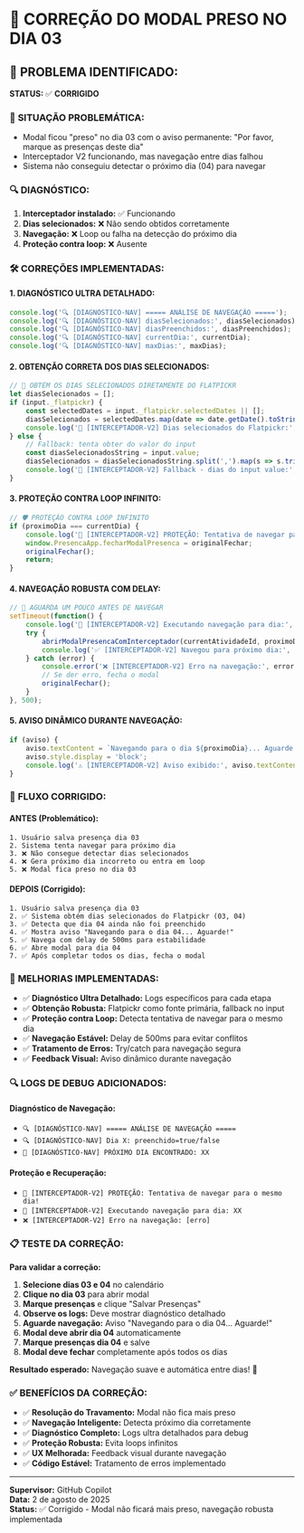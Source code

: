 # 🚨 CORREÇÃO DO MODAL PRESO NO DIA 03

## 🎯 **PROBLEMA IDENTIFICADO:**

**STATUS:** ✅ **CORRIGIDO**

### 📝 **SITUAÇÃO PROBLEMÁTICA:**
- Modal ficou "preso" no dia 03 com o aviso permanente: "Por favor, marque as presenças deste dia"
- Interceptador V2 funcionando, mas navegação entre dias falhou
- Sistema não conseguiu detectar o próximo dia (04) para navegar

### 🔍 **DIAGNÓSTICO:**
1. **Interceptador instalado:** ✅ Funcionando
2. **Dias selecionados:** ❌ Não sendo obtidos corretamente
3. **Navegação:** ❌ Loop ou falha na detecção do próximo dia
4. **Proteção contra loop:** ❌ Ausente

### 🛠️ **CORREÇÕES IMPLEMENTADAS:**

#### **1. DIAGNÓSTICO ULTRA DETALHADO:**
```javascript
console.log('🔍 [DIAGNÓSTICO-NAV] ===== ANÁLISE DE NAVEGAÇÃO =====');
console.log('🔍 [DIAGNÓSTICO-NAV] diasSelecionados:', diasSelecionados);
console.log('🔍 [DIAGNÓSTICO-NAV] diasPreenchidos:', diasPreenchidos);
console.log('🔍 [DIAGNÓSTICO-NAV] currentDia:', currentDia);
console.log('🔍 [DIAGNÓSTICO-NAV] maxDias:', maxDias);
```

#### **2. OBTENÇÃO CORRETA DOS DIAS SELECIONADOS:**
```javascript
// 🎯 OBTÉM OS DIAS SELECIONADOS DIRETAMENTE DO FLATPICKR
let diasSelecionados = [];
if (input._flatpickr) {
    const selectedDates = input._flatpickr.selectedDates || [];
    diasSelecionados = selectedDates.map(date => date.getDate().toString().padStart(2, '0'));
    console.log('📅 [INTERCEPTADOR-V2] Dias selecionados do Flatpickr:', diasSelecionados);
} else {
    // Fallback: tenta obter do valor do input
    const diasSelecionadosString = input.value;
    diasSelecionados = diasSelecionadosString.split(',').map(s => s.trim()).filter(Boolean);
    console.log('📅 [INTERCEPTADOR-V2] Fallback - dias do input value:', diasSelecionados);
}
```

#### **3. PROTEÇÃO CONTRA LOOP INFINITO:**
```javascript
// 🛡️ PROTEÇÃO CONTRA LOOP INFINITO
if (proximoDia === currentDia) {
    console.log('🚨 [INTERCEPTADOR-V2] PROTEÇÃO: Tentativa de navegar para o mesmo dia! Fechando modal...');
    window.PresencaApp.fecharModalPresenca = originalFechar;
    originalFechar();
    return;
}
```

#### **4. NAVEGAÇÃO ROBUSTA COM DELAY:**
```javascript
// 🎯 AGUARDA UM POUCO ANTES DE NAVEGAR
setTimeout(function() {
    console.log('🔄 [INTERCEPTADOR-V2] Executando navegação para dia:', proximoDia);
    try {
        abrirModalPresencaComInterceptador(currentAtividadeId, proximoDia);
        console.log('✅ [INTERCEPTADOR-V2] Navegou para próximo dia:', proximoDia);
    } catch (error) {
        console.error('❌ [INTERCEPTADOR-V2] Erro na navegação:', error);
        // Se der erro, fecha o modal
        originalFechar();
    }
}, 500);
```

#### **5. AVISO DINÂMICO DURANTE NAVEGAÇÃO:**
```javascript
if (aviso) {
    aviso.textContent = `Navegando para o dia ${proximoDia}... Aguarde!`;
    aviso.style.display = 'block';
    console.log('⚠️ [INTERCEPTADOR-V2] Aviso exibido:', aviso.textContent);
}
```

### 🎨 **FLUXO CORRIGIDO:**

#### **ANTES (Problemático):**
```
1. Usuário salva presença dia 03
2. Sistema tenta navegar para próximo dia
3. ❌ Não consegue detectar dias selecionados
4. ❌ Gera próximo dia incorreto ou entra em loop
5. ❌ Modal fica preso no dia 03
```

#### **DEPOIS (Corrigido):**
```
1. Usuário salva presença dia 03
2. ✅ Sistema obtém dias selecionados do Flatpickr (03, 04)
3. ✅ Detecta que dia 04 ainda não foi preenchido
4. ✅ Mostra aviso "Navegando para o dia 04... Aguarde!"
5. ✅ Navega com delay de 500ms para estabilidade
6. ✅ Abre modal para dia 04
7. ✅ Após completar todos os dias, fecha o modal
```

### 🚀 **MELHORIAS IMPLEMENTADAS:**

- ✅ **Diagnóstico Ultra Detalhado:** Logs específicos para cada etapa
- ✅ **Obtenção Robusta:** Flatpickr como fonte primária, fallback no input
- ✅ **Proteção contra Loop:** Detecta tentativa de navegar para o mesmo dia
- ✅ **Navegação Estável:** Delay de 500ms para evitar conflitos
- ✅ **Tratamento de Erros:** Try/catch para navegação segura
- ✅ **Feedback Visual:** Aviso dinâmico durante navegação

### 🔍 **LOGS DE DEBUG ADICIONADOS:**

#### **Diagnóstico de Navegação:**
- `🔍 [DIAGNÓSTICO-NAV] ===== ANÁLISE DE NAVEGAÇÃO =====`
- `🔍 [DIAGNÓSTICO-NAV] Dia X: preenchido=true/false`
- `🎯 [DIAGNÓSTICO-NAV] PRÓXIMO DIA ENCONTRADO: XX`

#### **Proteção e Recuperação:**
- `🚨 [INTERCEPTADOR-V2] PROTEÇÃO: Tentativa de navegar para o mesmo dia!`
- `🔄 [INTERCEPTADOR-V2] Executando navegação para dia: XX`
- `❌ [INTERCEPTADOR-V2] Erro na navegação: [erro]`

### 📋 **TESTE DA CORREÇÃO:**

**Para validar a correção:**
1. **Selecione dias 03 e 04** no calendário
2. **Clique no dia 03** para abrir modal
3. **Marque presenças** e clique "Salvar Presenças"
4. **Observe os logs:** Deve mostrar diagnóstico detalhado
5. **Aguarde navegação:** Aviso "Navegando para o dia 04... Aguarde!"
6. **Modal deve abrir dia 04** automaticamente
7. **Marque presenças dia 04** e salve
8. **Modal deve fechar** completamente após todos os dias

**Resultado esperado:** Navegação suave e automática entre dias! 🎉

### ✅ **BENEFÍCIOS DA CORREÇÃO:**

- ✅ **Resolução do Travamento:** Modal não fica mais preso
- ✅ **Navegação Inteligente:** Detecta próximo dia corretamente
- ✅ **Diagnóstico Completo:** Logs ultra detalhados para debug
- ✅ **Proteção Robusta:** Evita loops infinitos
- ✅ **UX Melhorada:** Feedback visual durante navegação
- ✅ **Código Estável:** Tratamento de erros implementado

---
**Supervisor:** GitHub Copilot  
**Data:** 2 de agosto de 2025  
**Status:** ✅ Corrigido - Modal não ficará mais preso, navegação robusta implementada
